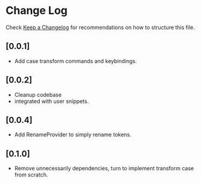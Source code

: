 # Change Log

Check [Keep a Changelog](http://keepachangelog.com/) for recommendations on how to structure this file.

## [0.0.1]

- Add case transform commands and keybindings.

## [0.0.2]

- Cleanup codebase
- integrated with user snippets.

## [0.0.4]

- Add RenameProvider to simply rename tokens.

## [0.1.0]

- Remove unnecessarily dependencies, turn to implement transform case from scratch.
